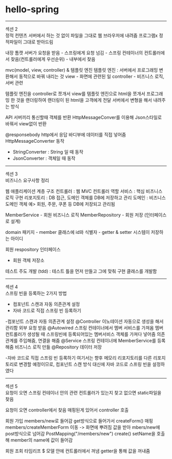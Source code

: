 # hello-spring
--------------------------------------------------------------------------------------------------
섹션 2 \
정적 컨텐츠
서버에서 하는 것 없이 파일을 그대로 웹 브라우저에 내려줌
프로그램x 정적파일이 그대로 받아드림

내장 톰캣 서버가 요청을 받음 - 스프링에게 요청 넘김 - 스프링 컨테이너의 컨트롤러에서 찾음(컨트롤러에게 우선순위) -
내부에서 찾음

mvc(model, view, controller) & 템플릿 엔진
템플릿 엔진 : 서버에서 프로그래밍 변환해서 동적으로 바꿔 내리는 것
view - 화면에 관련된 일
controller - 비즈니스 로직, 서버 관련

템플릿 엔진을 controller로 쪼개서 view를 템플릿 엔진으로 html을 쪼개서 프로그래밍 한 것을 랜더링하여 
랜더링이 된 html을 고객에게 전달
서버에서 변형을 해서 내려주는 방식

API
서버끼리 통신할때 객체를 반환
HttpMessageConver를 이용해 Json스타일로 바꿔서 view없이 반환

@responsebody
http에서 응답 바디부에 데이터를 직접 넣어줌
HttpMessageConverter 동작
- StringConverter : String 일 때 동작
- JsonConverter : 객체일 때 동작
--------------------------------------------------------------------------------------------------
섹션 3 \
비즈니스 요구사항 정리

웹 애플리케이션 계층 구조
컨트롤러 : 웹 MVC 컨트롤러 역할
서비스 : 핵심 비즈니스 로직 구현
리포지토리 : DB 접근, 도메인 객체를 DB에 저장하고 관리
도메인 : 비즈니스 도메인 객체 예> 회원, 주문, 쿠폰 등 DB에 저장되고 관리됨

MemberService - 회원 비즈니스 로직 
MemberRepository - 회원 저장 (인터페이스로 설계)

domain 패키지 - member 클래스에 id와 식별자 - getter & setter 
시스템이 저장하는 아이디

회원 respository 인터페이스
 - 회원 객체 저장소 

테스트 주도 개발 (tdd)
: 테스트 틀을 먼저 만들고 그에 맞춰 구현 클래스를 개발함 

--------------------------------------------------------------------------------------------------
섹션 4 \
스프링 빈을 등록하는 2가지 방법
- 컴포넌트 스캔과 자동 의존관계 설정
- 자바 코드로 직접 스프링 빈 등록하기


-컴포넌트 스캔과 자동 의존관계 설정
@Controller 이노테이션
자동으로 생성을 해서 관리함
외부 요청 받음
@Autowired
스프링 컨테이너에서 멤버 서비스를 가져옴
멤버 컨트롤러가 생성될 때 스프링빈에 등록되어있는 멤버서비스 객체를 가져다 넣어줌
의존관계를 주입해줌, 연결을 해줌
@Service
스프링 컨테이너에 MemberService를 등록해줌
비즈니스 로직 만듦
@Repository
데이터 저장

-자바 코드로 직접 스프링 빈 등록하기
여기서는 향후 메모리 리포지토리를 다른 리포지토리로 변경할 예정이므로, 컴포넌트 스캔 방식 대신에 자바 코드로 스프링 빈을 설정하였다

--------------------------------------------------------------------------------------------------
섹션 5 \
요청이 오면 스프링 컨테이너 안의 관련 컨트롤러가 있는지 찾고 없으면 static파일을 찾음

요청이 오면 controller에서 찾음
매핑된게 있어서 controller 호출

회원 가입
members/new로 들어감
get방식으로 들어가서 createForm() 매핑
members/createMemberForm 이동 -> 화면에 뿌려짐
값을 받아 mbers/new에 post방식으로 넘어감 PostMapping("/members/new") create()
setName을 호출해 member의 name에 값이 들어감

회원 조회
타임리프
$ 모델 안에 컨트롤러에서 꺼냄
getter을 통해 값을 꺼내줌
